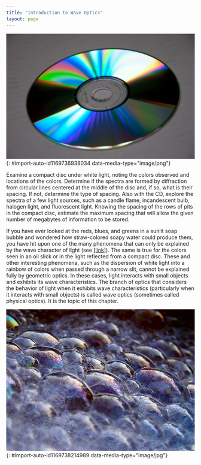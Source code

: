 ```yaml
---
title: "Introduction to Wave Optics"
layout: page
---
```



<?cnx.eoc class="section-summary" title="Section Summary"?>

<?cnx.eoc class="conceptual-questions" title="Conceptual Questions"?>

<?cnx.eoc class="problems-exercises" title="Problems & Exercises"?>

 ![Photograph of the reflective side of a C D. Regions of the disc reflect a rainbow of colors.](../resources/Figure_28_00_01a_D.jpg "The colors reflected by this compact disc vary with angle and are not caused by pigments. Colors such as these are direct evidence of the wave character of light. (credit: Infopro, Wikimedia Commons)"){: #import-auto-id1169736938034 data-media-type="image/png"}

Examine a compact disc under white light, noting the colors observed and locations of the colors. Determine if the spectra are formed by diffraction from circular lines centered at the middle of the disc and, if so, what is their spacing. If not, determine the type of spacing. Also with the CD, explore the spectra of a few light sources, such as a candle flame, incandescent bulb, halogen light, and fluorescent light. Knowing the spacing of the rows of pits in the compact disc, estimate the maximum spacing that will allow the given number of megabytes of information to be stored.

If you have ever looked at the reds, blues, and greens in a sunlit soap bubble and wondered how straw-colored soapy water could produce them, you have hit upon one of the many phenomena that can only be explained by the wave character of light (see [\[link\]](#import-auto-id1169738214989)). The same is true for the colors seen in an oil slick or in the light reflected from a compact disc. These and other interesting phenomena, such as the dispersion of white light into a rainbow of colors when passed through a narrow slit, cannot be explained fully by geometric optics. In these cases, light interacts with small objects and exhibits its wave characteristics. The branch of optics that considers the behavior of light when it exhibits wave characteristics (particularly when it interacts with small objects) is called wave optics (sometimes called physical optics). It is the topic of this chapter.

 ![Soap bubbles reflecting mostly purple and blue light with some regions of orange.](../resources/Figure_28_00_02a.jpg "These soap bubbles exhibit brilliant colors when exposed to sunlight. How are the colors produced if they are not pigments in the soap? (credit: Scott Robinson, Flickr)"){: #import-auto-id1169738214989 data-media-type="image/jpg"}


